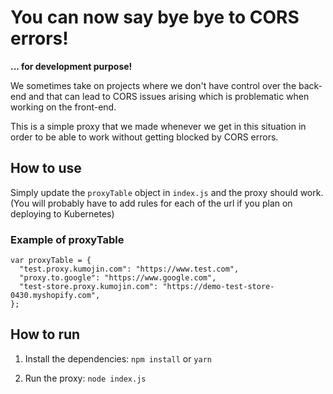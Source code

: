# You can now say bye bye to CORS errors!
**... for development purpose!**

We sometimes take on projects where we don't have control over the back-end and that can lead to CORS issues arising which is problematic when working on the front-end. 

This is a simple proxy that we made whenever we get in this situation in order to be able to work without getting blocked by CORS errors.

## How to use
Simply update the `proxyTable` object in `index.js` and the proxy should work.
(You will probably have to add rules for each of the url if you plan on deploying to Kubernetes)

### Example of proxyTable

```
var proxyTable = {
  "test.proxy.kumojin.com": "https://www.test.com",
  "proxy.to.google": "https://www.google.com",
  "test-store.proxy.kumojin.com": "https://demo-test-store-0430.myshopify.com",
};

```

## How to run

1. Install the dependencies: `npm install` or `yarn`

2. Run the proxy: `node index.js`
